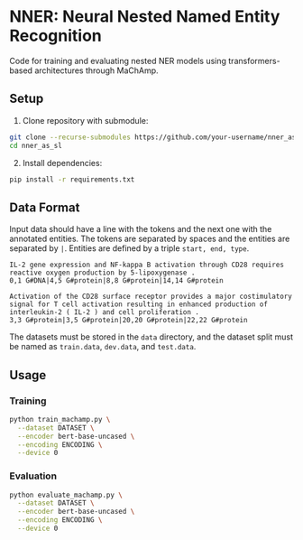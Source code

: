 # NNER: Neural Nested Named Entity Recognition

Code for training and evaluating nested NER models using transformers-based architectures through MaChAmp.

## Setup

1. Clone repository with submodule:
```bash
git clone --recurse-submodules https://github.com/your-username/nner_as_sl.git
cd nner_as_sl
```

2. Install dependencies:
```bash
pip install -r requirements.txt
```

## Data Format
Input data should have a line with the tokens and the next one with the annotated entities. The tokens are separated by spaces and the entities are separated by `|`. Entities are defined by a triple `start, end, type`.

```text
IL-2 gene expression and NF-kappa B activation through CD28 requires reactive oxygen production by 5-lipoxygenase .
0,1 G#DNA|4,5 G#protein|8,8 G#protein|14,14 G#protein

Activation of the CD28 surface receptor provides a major costimulatory signal for T cell activation resulting in enhanced production of interleukin-2 ( IL-2 ) and cell proliferation .
3,3 G#protein|3,5 G#protein|20,20 G#protein|22,22 G#protein
```
The datasets must be stored in the `data` directory, and the dataset split must be named as `train.data`, `dev.data`, and `test.data`.

## Usage
### Training
```bash
python train_machamp.py \
  --dataset DATASET \
  --encoder bert-base-uncased \
  --encoding ENCODING \
  --device 0
```

### Evaluation 
```bash
python evaluate_machamp.py \
  --dataset DATASET \
  --encoder bert-base-uncased \
  --encoding ENCODING \
  --device 0
```
